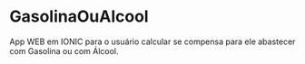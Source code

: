 # GasolinaOuAlcool
App WEB  em IONIC para o usuário calcular se compensa para ele abastecer com Gasolina ou com Álcool. 
